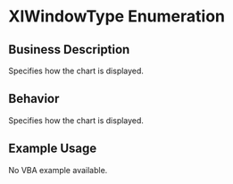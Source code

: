 # XlWindowType Enumeration

## Business Description
Specifies how the chart is displayed.

## Behavior
Specifies how the chart is displayed.

## Example Usage
No VBA example available.